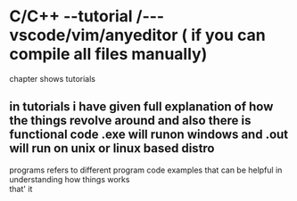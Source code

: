 # C/C++ --tutorial /---vscode/vim/anyeditor ( if you can compile all files manually)
chapter shows tutorials 
## in tutorials i have given full explanation of how the things revolve around and also there is functional code .exe will runon windows and .out will run on unix or linux based distro 
programs refers to different program code examples that can be helpful in understanding how things works
<br/> that' it
